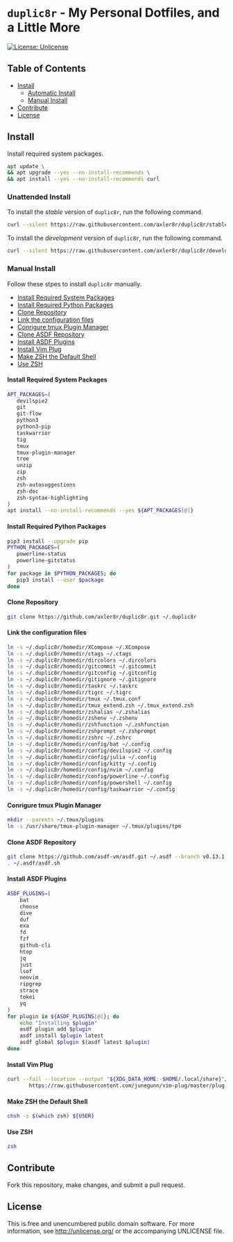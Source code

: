 # `duplic8r` - My Personal Dotfiles, and a Little More
[![License: Unlicense](https://img.shields.io/badge/license-Unlicense-blue.svg)](http://unlicense.org/)

## Table of Contents
+ [Install](#_install)
    + [Automatic Install](#_automatic-install)
    + [Manual Install](#_manual-install)
+ [Contribute](#_contribute)
+ [License](#_license)


## Install
Install required system packages.

```bash
apt update \
&& apt upgrade --yes --no-install-recommends \
&& apt install --yes --no-install-recommends curl
```


### Unattended Install
To install the _stable_ version of `duplic8r`, run the following command.

```bash
curl --silent https://raw.githubusercontent.com/axler8r/duplic8r/stable/install.sh | bash
```

To install the _development_ version of `duplic8r`, run the following command.

```bash
curl --silent https://raw.githubusercontent.com/axler8r/duplic8r/development/install.sh | bash
```


### Manual Install
Follow these stpes to install `duplic8r` manually.

+ [Install Required System Packages](#_install-required-system-packages)
+ [Install Required Python Packages](#_install-required-python-packages)
+ [Clone Repository](#_clone-repository)
+ [Link the configuration files](#_link-the-configuration-files)
+ [Conrigure tmux Plugin Manager](#_conrigure-tmux-plugin-manager)
+ [Clone ASDF Repository](#_clone-asdf-repository)
+ [Install ASDF Plugins](#_install-asdf-plugins)
+ [Install Vim Plug](#_install-vim-plug)
+ [Make ZSH the Default Shell](#_make-zsh-the-default-shell)
+ [Use ZSH](#_use-zsh)


#### Install Required System Packages
```bash
APT_PACKAGES=(
   devilspie2
   git
   git-flow
   python3
   python3-pip
   taskwarrior
   tig
   tmux
   tmux-plugin-manager
   tree
   unzip
   zip
   zsh
   zsh-autosuggestions
   zsh-doc
   zsh-syntax-highlighting
)
apt install --no-install-recommends --yes ${APT_PACKAGES[@]}
```


#### Install Required Python Packages
```bash
pip3 install --upgrade pip
PYTHON_PACKAGES=(
   powerline-status
   powerline-gitstatus
)
for package in $PYTHON_PACKAGES; do
   pip3 install --user $package
done
```


#### Clone Repository
```bash
git clone https://github.com/axler8r/duplic8r.git ~/.duplic8r
```


#### Link the configuration files
```bash
ln -s ~/.duplic8r/homedir/XCompose ~/.XCompose
ln -s ~/.duplic8r/homedir/ctags ~/.ctags
ln -s ~/.duplic8r/homedir/dircolors ~/.dircolors
ln -s ~/.duplic8r/homedir/gitcommit ~/.gitcommit
ln -s ~/.duplic8r/homedir/gitconfig ~/.gitconfig
ln -s ~/.duplic8r/homedir/gitignore ~/.gitignore
ln -s ~/.duplic8r/homedir/taskrc ~/.taskrc
ln -s ~/.duplic8r/homedir/tigrc ~/.tigrc
ln -s ~/.duplic8r/homedir/tmux ~/.tmux.conf
ln -s ~/.duplic8r/homedir/tmux_extend.zsh ~/.tmux_extend.zsh
ln -s ~/.duplic8r/homedir/zshalias ~/.zshalias
ln -s ~/.duplic8r/homedir/zshenv ~/.zshenv
ln -s ~/.duplic8r/homedir/zshfunction ~/.zshfunction
ln -s ~/.duplic8r/homedir/zshprompt ~/.zshprompt
ln -s ~/.duplic8r/homedir/zshrc ~/.zshrc
ln -s ~/.duplic8r/homedir/config/bat ~/.config
ln -s ~/.duplic8r/homedir/config/devilspie2 ~/.config
ln -s ~/.duplic8r/homedir/config/julia ~/.config
ln -s ~/.duplic8r/homedir/config/kitty ~/.config
ln -s ~/.duplic8r/homedir/config/nvim ~/.config
ln -s ~/.duplic8r/homedir/config/powerline ~/.config
ln -s ~/.duplic8r/homedir/config/powershell ~/.config
ln -s ~/.duplic8r/homedir/config/taskwarrior ~/.config
```


#### Conrigure tmux Plugin Manager
```bash
mkdir --parents ~/.tmux/plugins
ln -s /usr/share/tmux-plugin-manager ~/.tmux/plugins/tpm
```


#### Clone ASDF Repository
```bash
git clone https://github.com/asdf-vm/asdf.git ~/.asdf --branch v0.13.1
. ~/.asdf/asdf.sh
```


#### Install ASDF Plugins
```bash
ASDF_PLUGINS=(
    bat
    choose
    dive
    duf
    exa
    fd
    fzf
    github-cli
    htop
    jq
    just
    lsof
    neovim
    ripgrep
    strace
    tokei
    yq
)
for plugin in ${ASDF_PLUGINS[@]}; do
    echo "Installing $plugin"
    asdf plugin add $plugin
    asdf install $plugin latest
    asdf global $plugin $(asdf latest $plugin)
done
```


#### Install Vim Plug
```bash
curl --fail --location --output "${XDG_DATA_HOME:-$HOME/.local/share}"/nvim/site/autoload/plug.vim --create-dirs \
       https://raw.githubusercontent.com/junegunn/vim-plug/master/plug.vim
```


#### Make ZSH the Default Shell
```bash
chsh -s $(which zsh) ${USER}
```


#### Use ZSH
```bash
zsh
```


## Contribute
Fork this repository, make changes, and submit a pull request.


## License
This is free and unencumbered public domain software. For more
information, see <http://unlicense.org/> or the accompanying UNLICENSE
file.
